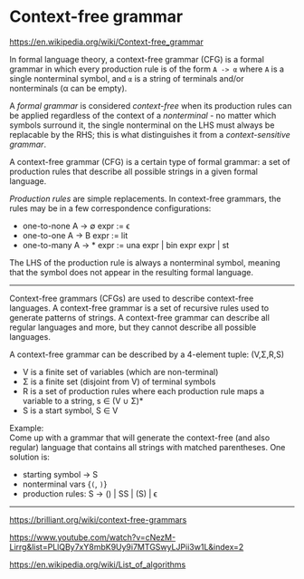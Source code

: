 # Context-free grammar

https://en.wikipedia.org/wiki/Context-free_grammar

In formal language theory, a context-free grammar (CFG) is a formal grammar in which every production rule is of the form `A -> α` where `A` is a single nonterminal symbol, and `α` is a string of terminals and/or nonterminals (α can be empty).

A *formal grammar* is considered *context-free* when its production rules can be applied regardless of the context of a *nonterminal* - no matter which symbols surround it, the single nonterminal on the LHS must always be replacable by the RHS; this is what distinguishes it from a *context-sensitive grammar*.


A context-free grammar (CFG) is a certain type of formal grammar: a set of production rules that describe all possible strings in a given formal language.

*Production rules* are simple replacements. In context-free grammars, the rules may be in a few correspondence configurations:
- one-to-none   A -> ∅    expr := ϵ
- one-to-one    A -> B    expr := lit
- one-to-many   A -> *    expr := una expr | bin expr expr | st

The LHS of the production rule is always a nonterminal symbol, meaning that the symbol does not appear in the resulting formal language.


---

Context-free grammars (CFGs) are used to describe context-free languages. A context-free grammar is a set of recursive rules used to generate patterns of strings. A context-free grammar can describe all regular languages and more, but they cannot describe all possible languages.

A context-free grammar can be described by a 4-element tuple: (V,Σ,R,S)
- V is a finite set of variables (which are non-terminal)
- Σ is a finite set (disjoint from V) of terminal symbols
- R is a set of production rules where each production rule maps a variable to a string, s ∈ (V ∪ Σ)*
- S is a start symbol, S ∈ V

Example:    
Come up with a grammar that will generate the context-free (and also regular) language that contains all strings with matched parentheses. One solution is:
- starting symbol -> S
- nonterminal vars {`(`, `)`}
- production rules: S -> () | SS | (S) | ϵ






---

https://brilliant.org/wiki/context-free-grammars

https://www.youtube.com/watch?v=cNezM-Lirrg&list=PLlQBy7xY8mbK9Uy9i7MTGSwyLJPii3w1L&index=2

https://en.wikipedia.org/wiki/List_of_algorithms
